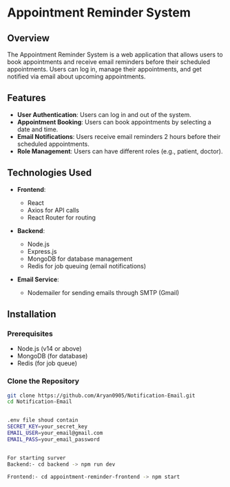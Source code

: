 # Appointment Reminder System

## Overview

The Appointment Reminder System is a web application that allows users to book appointments and receive email reminders before their scheduled appointments. Users can log in, manage their appointments, and get notified via email about upcoming appointments.

## Features

- **User Authentication**: Users can log in and out of the system.
- **Appointment Booking**: Users can book appointments by selecting a date and time.
- **Email Notifications**: Users receive email reminders 2 hours before their scheduled appointments.
- **Role Management**: Users can have different roles (e.g., patient, doctor).
  
## Technologies Used

- **Frontend**: 
  - React
  - Axios for API calls
  - React Router for routing

- **Backend**: 
  - Node.js
  - Express.js
  - MongoDB for database management
  - Redis for job queuing (email notifications)
  
- **Email Service**: 
  - Nodemailer for sending emails through SMTP (Gmail)

## Installation

### Prerequisites

- Node.js (v14 or above)
- MongoDB (for database)
- Redis (for job queue)

### Clone the Repository

```bash
git clone https://github.com/Aryan0905/Notification-Email.git
cd Notification-Email


.env file shoud contain
SECRET_KEY=your_secret_key
EMAIL_USER=your_email@gmail.com
EMAIL_PASS=your_email_password


For starting surver 
Backend:- cd backend -> npm run dev

Frontend:- cd appointment-reminder-frontend -> npm start




